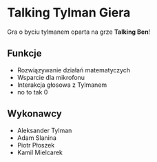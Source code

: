 
# Talking Tylman Giera
Gra o byciu tylmanem oparta na grze **Talking Ben**!

## Funkcje

 - Rozwiązywanie działań matematyczych
 - Wsparcie dla mikrofonu
 - Interakcja głosowa z Tylmanem
 - no to tak 0
## Wykonawcy
 - Aleksander Tylman
 - Adam Slanina
 - Piotr Płoszek
 - Kamil Mielcarek
